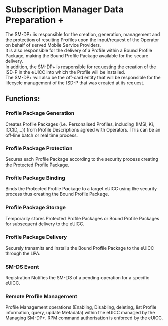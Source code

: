 # Subscription Manager Data Preparation +

The SM-DP+ is responsible for the creation, generation, management and the protection of resulting Profiles upon the input/request of the Operator on behalf of served Mobile Service Providers.  
It is also responsible for the delivery of a Profile within a Bound Profile Package, making the Bound Profile Package available for the secure delivery.  
In addition, the SM-DP+ is responsible for requesting the creation of the ISD-P in the eUICC into which the Profile will be installed.  
The SM-DP+ will also be the off-card entity that will be responsible for the lifecycle management of the ISD-P that was created at its request.

## Functions:

### Profile Package Generation
Creates Profile Packages (i.e. Personalised Profiles, including (IMSI, Ki, ICCID,…)) from Profile Descriptions agreed with Operators. This can be an off-line batch or real time process.

### Profile Package Protection
Secures each Profile Package according to the security process creating the Protected Profile Package.

### Profile Package Binding
Binds the Protected Profile Package to a target eUICC using the security process thus creating the Bound Profile Package.

### Profile Package Storage
Temporarily stores Protected Profile Packages or Bound Profile Packages for subsequent delivery to the eUICC.

### Profile Package Delivery
Securely transmits and installs the Bound Profile Package to the eUICC through the LPA.

### SM-DS Event
Registration Notifies the SM-DS of a pending operation for a specific eUICC.

### Remote Profile Management
Profile Management operations (Enabling, Disabling, deleting, list Profile information, query, update Metadata) within the eUICC managed by the
Managing SM-DP+. RPM command authorisation is enforced by the eUICC.
